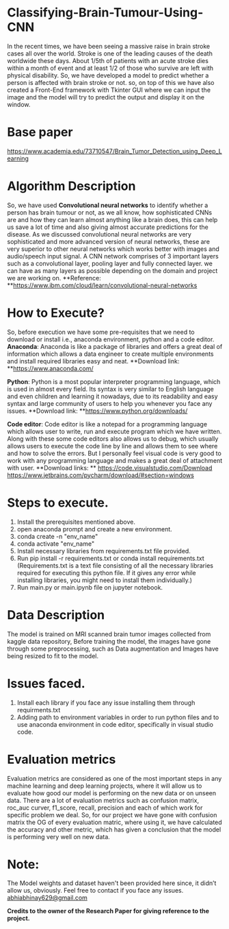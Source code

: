 # Classifying-Brain-Tumour-Using-CNN
In the recent times, we have been seeing a massive raise in brain stroke cases all over the world. Stroke is one of the leading causes of the death worldwide these days. About 1/5th of patients with an acute stroke dies within a month of event and at least 1/2 of those who survive are left with physical disability. So, we have developed a model to predict whether a person is affected with brain stroke or not. so, on top of this we have also created a Front-End framework with Tkinter GUI where we can input the image and the model will try to predict the output and display it on the window.

# Base paper
https://www.academia.edu/73710547/Brain_Tumor_Detection_using_Deep_Learning

# Algorithm Description
So, we have used **Convolutional neural networks** to identify whether a person has brain tumour or not, as we all know, how sophisticated CNNs are and how they can learn almost anything like a brain does, this can help us save a lot of time and also giving almost accurate predictions for the disease. As we discussed convolutional neural networks are very sophisticated and more advanced version of neural networks, these are very superior to other neural networks which works better with images and audio/speech input signal. A CNN network comprises of 3 important layers such as a convolutional layer, pooling layer and fully connected layer. we can have as many layers as possible depending on the domain and project we are working on.
**Reference: **https://www.ibm.com/cloud/learn/convolutional-neural-networks

# How to Execute?
So, before execution we have some pre-requisites that we need to download or install i.e., anaconda environment, python and a code editor.
**Anaconda**: Anaconda is like a package of libraries and offers a great deal of information which allows a data engineer to create multiple environments and install required libraries easy and neat.
**Download link: **https://www.anaconda.com/

**Python**: Python is a most popular interpreter programming language, which is used in almost every field. Its syntax is very similar to English language and even children and learning it nowadays, due to its readability and easy syntax and large community of users to help you whenever you face any issues.
**Download link: **https://www.python.org/downloads/

**Code editor**: Code editor is like a notepad for a programming language which allows user to write, run and execute program which we have written. Along with these some code editors also allows us to debug, which usually allows users to execute the code line by line and allows them to see where and how to solve the errors. But I personally feel visual code is very good to work with any programming language and makes a great deal of attachment with user.
**Download links: **
https://code.visualstudio.com/Download
https://www.jetbrains.com/pycharm/download/#section=windows

# Steps to execute.
1. Install the prerequisites mentioned above.
2. open anaconda prompt and create a new environment.
  1. conda create -n "env_name"
  2. conda activate "env_name"
3. Install necessary libraries from requirements.txt file provided.
4. Run pip install -r requirements.txt or conda install requirements.txt 
(Requirements.txt is a text file consisting of all the necessary libraries required for executing this python file. If it gives any error while installing libraries, you might need to install them individually.)
5. Run main.py or main.ipynb file on jupyter notebook.

# Data Description
The model is trained on MRI scanned brain tumor images collected from kaggle data repository, Before training the model, the images have gone through some preprocessing, such as Data augmentation and Images have being resized to fit to the model.

# Issues faced.
1. Install each library if you face any issue installing them through requirments.txt
2. Adding path to environment variables in order to run python files and to use anaconda environment in code editor, specifically in visual studio code.

# Evaluation metrics
Evaluation metrics are considered as one of the most important steps in any machine learning and deep learning projects, where it will allow us to evaluate how good our model is performing on the new data or on unseen data. There are a lot of evaluation metrics such as confusion matrix, roc_auc curver, f1_score, recall, precision and each of which work for specific problem we deal. So, for our project we have gone with confusion matrix the OG of every evaluation matric, where using it, we have calculated the accuracy and other metric, which has given a conclusion that the model is performing very well on new data.

# Note:
The Model weights and dataset haven't been provided here since, it didn’t allow us, obviously.
Feel free to contact if you face any issues.
abhiabhinay629@gmail.com

**Credits to the owner of the Research Paper for giving reference to the project.**
